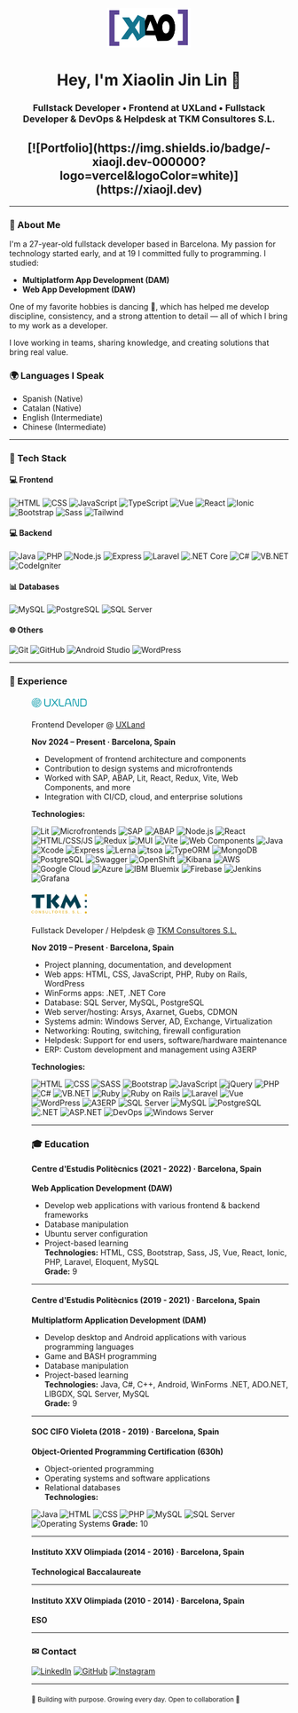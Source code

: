 <p align="center">
  <img src="xiao.png" width="150" alt="Xiaolin Jin Lin avatar" />
</p>

<h1 align="center">Hey, I'm Xiaolin Jin Lin 👋</h1>
<h3 align="center">Fullstack Developer • Frontend at UXLand • Fullstack Developer & DevOps & Helpdesk at TKM Consultores S.L.</h3>
<h2 align="center">[![Portfolio](https://img.shields.io/badge/-xiaojl.dev-000000?logo=vercel&logoColor=white)](https://xiaojl.dev)</h2>

---

### 👤 About Me

I'm a 27-year-old fullstack developer based in Barcelona. My passion for technology started early, and at 19 I committed fully to programming. I studied:

- **Multiplatform App Development (DAM)**
- **Web App Development (DAW)**  

One of my favorite hobbies is dancing 🕺, which has helped me develop discipline, consistency, and a strong attention to detail — all of which I bring to my work as a developer.

I love working in teams, sharing knowledge, and creating solutions that bring real value.

### 🌍 Languages I Speak
- Spanish (Native)
- Catalan (Native)
- English (Intermediate)
- Chinese (Intermediate)

---

### 🚀 Tech Stack

#### 💻 Frontend
![HTML](https://img.shields.io/badge/-HTML5-E34F26?logo=html5&logoColor=fff)
![CSS](https://img.shields.io/badge/-CSS3-1572B6?logo=css3&logoColor=fff)
![JavaScript](https://img.shields.io/badge/-JavaScript-F7DF1E?logo=javascript&logoColor=000)
![TypeScript](https://img.shields.io/badge/-TypeScript-3178C6?logo=typescript&logoColor=fff)
![Vue](https://img.shields.io/badge/-Vue-4FC08D?logo=vue.js&logoColor=fff)
![React](https://img.shields.io/badge/-React-61DAFB?logo=react&logoColor=000)
![Ionic](https://img.shields.io/badge/-Ionic-3880FF?logo=ionic&logoColor=fff)
![Bootstrap](https://img.shields.io/badge/-Bootstrap-7952B3?logo=bootstrap&logoColor=fff)
![Sass](https://img.shields.io/badge/-Sass-CC6699?logo=sass&logoColor=fff)
![Tailwind](https://img.shields.io/badge/-TailwindCSS-38B2AC?logo=tailwind-css&logoColor=fff)

#### 💻 Backend
![Java](https://img.shields.io/badge/-Java-007396?logo=java&logoColor=fff)
![PHP](https://img.shields.io/badge/-PHP-777BB4?logo=php&logoColor=fff)
![Node.js](https://img.shields.io/badge/-Node.js-339933?logo=node.js&logoColor=fff)
![Express](https://img.shields.io/badge/-Express-000000?logo=express&logoColor=fff)
![Laravel](https://img.shields.io/badge/-Laravel-FF2D20?logo=laravel&logoColor=fff)
![.NET Core](https://img.shields.io/badge/-.NET-512BD4?logo=dotnet&logoColor=fff)
![C#](https://img.shields.io/badge/-C%23-239120?logo=c-sharp&logoColor=fff)
![VB.NET](https://img.shields.io/badge/-VB.NET-512BD4?logo=.net&logoColor=fff)
![CodeIgniter](https://img.shields.io/badge/-CodeIgniter-EF4223?logo=codeigniter&logoColor=fff)

#### 📊 Databases
![MySQL](https://img.shields.io/badge/-MySQL-4479A1?logo=mysql&logoColor=fff)
![PostgreSQL](https://img.shields.io/badge/-PostgreSQL-336791?logo=postgresql&logoColor=fff)
![SQL Server](https://img.shields.io/badge/-SQL%20Server-CC2927?logo=microsoft-sql-server&logoColor=fff)

#### 🌐 Others
![Git](https://img.shields.io/badge/-Git-F05032?logo=git&logoColor=fff)
![GitHub](https://img.shields.io/badge/-GitHub-181717?logo=github&logoColor=fff)
![Android Studio](https://img.shields.io/badge/-Android%20Studio-3DDC84?logo=android-studio&logoColor=fff)
![WordPress](https://img.shields.io/badge/-WordPress-21759B?logo=wordpress&logoColor=fff)

---

### 💼 Experience

<dl><dd>

#### <img src="uxland.png" width="100" /> 

Frontend Developer @ [UXLand](https://www.uxland.es)

**Nov 2024 – Present · Barcelona, Spain**
- Development of frontend architecture and components
- Contribution to design systems and microfrontends
- Worked with SAP, ABAP, Lit, React, Redux, Vite, Web Components, and more
- Integration with CI/CD, cloud, and enterprise solutions

**Technologies:**

![Lit](https://img.shields.io/badge/-Lit-324FFF?logo=webcomponents.org&logoColor=fff)
![Microfrontends](https://img.shields.io/badge/-Microfrontends-000?style=flat&logo=webcomponents.org&logoColor=fff)
![SAP](https://img.shields.io/badge/-SAP-0FAAFF?logo=sap&logoColor=fff)
![ABAP](https://img.shields.io/badge/-ABAP-009999?style=flat)
![Node.js](https://img.shields.io/badge/-Node.js-339933?logo=node.js&logoColor=fff)
![React](https://img.shields.io/badge/-React-61DAFB?logo=react&logoColor=000)
![HTML/CSS/JS](https://img.shields.io/badge/-HTML/CSS/JS-F7DF1E?logo=javascript&logoColor=000)
![Redux](https://img.shields.io/badge/-Redux-764ABC?logo=redux&logoColor=fff)
![MUI](https://img.shields.io/badge/-MUI-007FFF?logo=mui&logoColor=fff)
![Vite](https://img.shields.io/badge/-Vite-646CFF?logo=vite&logoColor=fff)
![Web Components](https://img.shields.io/badge/-Web%20Components-29ABE2?style=flat)
![Java](https://img.shields.io/badge/-Java-007396?logo=java&logoColor=fff)
![Xcode](https://img.shields.io/badge/-Xcode-147EFB?logo=xcode&logoColor=fff)
![Express](https://img.shields.io/badge/-Express-000000?logo=express&logoColor=fff)
![Lerna](https://img.shields.io/badge/-Lerna-3E3E3E?style=flat)
![tsoa](https://img.shields.io/badge/-tsoa-blue?style=flat)
![TypeORM](https://img.shields.io/badge/-TypeORM-CB3837?style=flat)
![MongoDB](https://img.shields.io/badge/-MongoDB-47A248?logo=mongodb&logoColor=fff)
![PostgreSQL](https://img.shields.io/badge/-PostgreSQL-336791?logo=postgresql&logoColor=fff)
![Swagger](https://img.shields.io/badge/-Swagger-85EA2D?logo=swagger&logoColor=000)
![OpenShift](https://img.shields.io/badge/-OpenShift-E00?logo=red-hat-open-shift&logoColor=fff)
![Kibana](https://img.shields.io/badge/-Kibana-005571?logo=elastic&logoColor=fff)
![AWS](https://img.shields.io/badge/-AWS-232F3E?logo=amazon-aws&logoColor=fff)
![Google Cloud](https://img.shields.io/badge/-Google%20Cloud-4285F4?logo=google-cloud&logoColor=fff)
![Azure](https://img.shields.io/badge/-Azure-0078D4?logo=microsoft-azure&logoColor=fff)
![IBM Bluemix](https://img.shields.io/badge/-Bluemix-1F70C1?logo=ibm&logoColor=fff)
![Firebase](https://img.shields.io/badge/-Firebase-FFCA28?logo=firebase&logoColor=000)
![Jenkins](https://img.shields.io/badge/-Jenkins-D24939?logo=jenkins&logoColor=fff)
![Grafana](https://img.shields.io/badge/-Grafana-F46800?logo=grafana&logoColor=fff)

</dd></dl>

<dl><dd>

#### <img src="tkm.png" width="100"/> 
Fullstack Developer / Helpdesk @ [TKM Consultores S.L.](https://www.tkmservicios.com)

**Nov 2019 – Present · Barcelona, Spain**
- Project planning, documentation, and development
- Web apps: HTML, CSS, JavaScript, PHP, Ruby on Rails, WordPress
- WinForms apps: .NET, .NET Core
- Database: SQL Server, MySQL, PostgreSQL
- Web server/hosting: Arsys, Axarnet, Guebs, CDMON
- Systems admin: Windows Server, AD, Exchange, Virtualization
- Networking: Routing, switching, firewall configuration
- Helpdesk: Support for end users, software/hardware maintenance
- ERP: Custom development and management using A3ERP

**Technologies:**

![HTML](https://img.shields.io/badge/-HTML5-E34F26?logo=html5&logoColor=fff)
![CSS](https://img.shields.io/badge/-CSS3-1572B6?logo=css3&logoColor=fff)
![SASS](https://img.shields.io/badge/-SASS-CC6699?logo=sass&logoColor=fff)
![Bootstrap](https://img.shields.io/badge/-Bootstrap-7952B3?logo=bootstrap&logoColor=fff)
![JavaScript](https://img.shields.io/badge/-JavaScript-F7DF1E?logo=javascript&logoColor=000)
![jQuery](https://img.shields.io/badge/-jQuery-0769AD?logo=jquery&logoColor=fff)
![PHP](https://img.shields.io/badge/-PHP-777BB4?logo=php&logoColor=fff)
![C#](https://img.shields.io/badge/-C%23-239120?logo=c-sharp&logoColor=fff)
![VB.NET](https://img.shields.io/badge/-VB.NET-512BD4?logo=.net&logoColor=fff)
![Ruby](https://img.shields.io/badge/-Ruby-CC342D?logo=ruby&logoColor=fff)
![Ruby on Rails](https://img.shields.io/badge/-Rails-CC0000?logo=rubyonrails&logoColor=fff)
![Laravel](https://img.shields.io/badge/-Laravel-FF2D20?logo=laravel&logoColor=fff)
![Vue](https://img.shields.io/badge/-Vue-4FC08D?logo=vue.js&logoColor=fff)
![WordPress](https://img.shields.io/badge/-WordPress-21759B?logo=wordpress&logoColor=fff)
![A3ERP](https://img.shields.io/badge/-A3ERP-blue?style=flat)
![SQL Server](https://img.shields.io/badge/-SQL%20Server-CC2927?logo=microsoft-sql-server&logoColor=fff)
![MySQL](https://img.shields.io/badge/-MySQL-4479A1?logo=mysql&logoColor=fff)
![PostgreSQL](https://img.shields.io/badge/-PostgreSQL-336791?logo=postgresql&logoColor=fff)
![.NET](https://img.shields.io/badge/-.NET-512BD4?logo=dotnet&logoColor=fff)
![ASP.NET](https://img.shields.io/badge/-ASP.NET-5C2D91?logo=dotnet&logoColor=fff)
![DevOps](https://img.shields.io/badge/-DevOps-000000?logo=azuredevops&logoColor=fff)
![Windows Server](https://img.shields.io/badge/-Windows%20Server-0078D6?logo=windows&logoColor=fff)

---

### 🎓 Education

#### Centre d'Estudis Politècnics (2021 - 2022) · Barcelona, Spain
**Web Application Development (DAW)**  
- Develop web applications with various frontend & backend frameworks  
- Database manipulation  
- Ubuntu server configuration  
- Project-based learning  
**Technologies:** HTML, CSS, Bootstrap, Sass, JS, Vue, React, Ionic, PHP, Laravel, Eloquent, MySQL  
**Grade:** 9

---

#### Centre d'Estudis Politècnics (2019 - 2021) · Barcelona, Spain
**Multiplatform Application Development (DAM)**  
- Develop desktop and Android applications with various programming languages  
- Game and BASH programming  
- Database manipulation  
- Project-based learning  
**Technologies:** Java, C#, C++, Android, WinForms .NET, ADO.NET, LIBGDX, SQL Server, MySQL  
**Grade:** 9

---

#### SOC CIFO Violeta (2018 - 2019) · Barcelona, Spain
**Object-Oriented Programming Certification (630h)**  
- Object-oriented programming  
- Operating systems and software applications  
- Relational databases  
**Technologies:**

![Java](https://img.shields.io/badge/-Java-007396?logo=java&logoColor=fff)
![HTML](https://img.shields.io/badge/-HTML5-E34F26?logo=html5&logoColor=fff)
![CSS](https://img.shields.io/badge/-CSS3-1572B6?logo=css3&logoColor=fff)
![PHP](https://img.shields.io/badge/-PHP-777BB4?logo=php&logoColor=fff)
![MySQL](https://img.shields.io/badge/-MySQL-4479A1?logo=mysql&logoColor=fff)
![SQL Server](https://img.shields.io/badge/-SQL%20Server-CC2927?logo=microsoft-sql-server&logoColor=fff)
![Operating Systems](https://img.shields.io/badge/-Operating%20Systems-555?style=flat)
**Grade:** 10

---

#### Instituto XXV Olimpiada (2014 - 2016) · Barcelona, Spain
**Technological Baccalaureate**

---

#### Instituto XXV Olimpiada (2010 - 2014) · Barcelona, Spain
**ESO**

---

### ✉ Contact

[![LinkedIn](https://img.shields.io/badge/-Xiaolin%20Jin%20Lin-0077B5?logo=linkedin&logoColor=fff)](https://www.linkedin.com/in/xiaolin-jin-lin-017287173/)
[![GitHub](https://img.shields.io/badge/-x140l1n-181717?logo=github&logoColor=fff)](https://github.com/x140l1n)
[![Instagram](https://img.shields.io/badge/-@_xiao_97_-E4405F?logo=instagram&logoColor=fff)](https://www.instagram.com/_xiao_97_/)

---

<sub>🚀 Building with purpose. Growing every day. Open to collaboration 🚀</sub>
